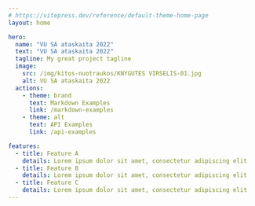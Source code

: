 ```yaml
---
# https://vitepress.dev/reference/default-theme-home-page
layout: home

hero:
  name: "VU SA ataskaita 2022"
  text: "VU SA ataskaita 2022"
  tagline: My great project tagline
  image:
    src: /img/kitos-nuotraukos/KNYGUTES VIRSELIS-01.jpg
    alt: VU SA ataskaita 2022
  actions:
    - theme: brand
      text: Markdown Examples
      link: /markdown-examples
    - theme: alt
      text: API Examples
      link: /api-examples

features:
  - title: Feature A
    details: Lorem ipsum dolor sit amet, consectetur adipiscing elit
  - title: Feature B
    details: Lorem ipsum dolor sit amet, consectetur adipiscing elit
  - title: Feature C
    details: Lorem ipsum dolor sit amet, consectetur adipiscing elit
---
```

